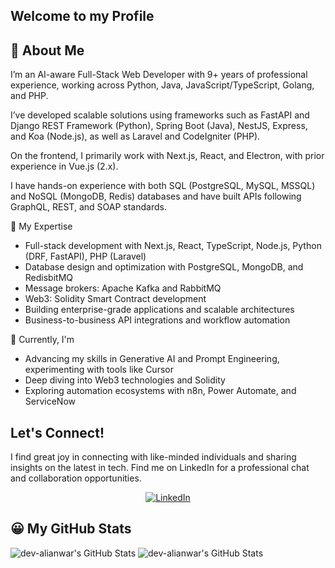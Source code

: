 ## Welcome to my Profile

## 👋 About Me
I’m an AI-aware Full-Stack Web Developer with 9+ years of professional experience, working across Python, Java, JavaScript/TypeScript, Golang, and PHP.

I’ve developed scalable solutions using frameworks such as FastAPI and Django REST Framework (Python), Spring Boot (Java), NestJS, Express, and Koa (Node.js), as well as Laravel and CodeIgniter (PHP).

On the frontend, I primarily work with Next.js, React, and Electron, with prior experience in Vue.js (2.x).

I have hands-on experience with both SQL (PostgreSQL, MySQL, MSSQL) and NoSQL (MongoDB, Redis) databases and have built APIs following GraphQL, REST, and SOAP standards.


🧠 My Expertise
- Full-stack development with Next.js, React, TypeScript, Node.js, Python (DRF, FastAPI), PHP (Laravel)
- Database design and optimization with PostgreSQL, MongoDB, and RedisbitMQ
- Message brokers: Apache Kafka and RabbitMQ
- Web3: Solidity Smart Contract development
- Building enterprise-grade applications and scalable architectures
- Business-to-business API integrations and workflow automation

🚀 Currently, I'm
- Advancing my skills in Generative AI and Prompt Engineering, experimenting with tools like Cursor
- Deep diving into Web3 technologies and Solidity
- Exploring automation ecosystems with n8n, Power Automate, and ServiceNow


## Let's Connect!
I find great joy in connecting with like-minded individuals and sharing insights on the latest in tech. 
Find me on LinkedIn for a professional chat and collaboration opportunities.
<p align="center">
<a href="https://www.linkedin.com/in/ali-anwar-1">
  <img src="https://img.shields.io/badge/LinkedIn-Ali%20Anwar-blue?style=flat&logo=linkedin" alt="LinkedIn">
</a>
</p>

<!--
**dev-alianwar/dev-alianwar** is a ✨ _special_ ✨ repository because its `README.md` (this file) appears on your GitHub profile.

Here are some ideas to get you started:

- 🔭 I’m currently working on ...
- 🌱 I’m currently learning ...
- 👯 I’m looking to collaborate on ...
- 🤔 I’m looking for help with ...
- 💬 Ask me about ...
- 📫 How to reach me: ...
- 😄 Pronouns: ...
- ⚡ Fun fact: ...
-->

## 😀 My GitHub Stats
<img src="https://github-readme-stats.vercel.app/api/top-langs/?username=ali-anwar1&theme=radical&show_icons=true&hide_border=false&layout=compact&cache_seconds=1800" alt="dev-alianwar's GitHub Stats" /> 

<img src="https://github-readme-stats.vercel.app/api?username=dev-alianwar&layout=compact&theme=radical&show_icons=true&hide_border=false&count_private=true&cache_seconds=1800" alt="dev-alianwar's GitHub Stats" /> 
